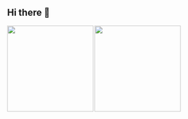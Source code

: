 ## Hi there 👋

<a href="https://github.com/tocoteron">
  <img align="left" height="200px" src="https://github-readme-stats.vercel.app/api?username=MovingEmoji&count_private=true&show_icons=true&theme=transparent" />
</a>
<a href="https://github.com/tocoteron">
  <img align="left" height="200px" src="https://github-readme-stats.vercel.app/api/top-langs/?username=MovingEmoji&layout=compact&theme=transparent" />
</a>

